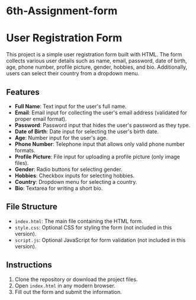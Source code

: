 # 6th-Assignment-form

# User Registration Form

This project is a simple user registration form built with HTML. The form collects various user details such as name, email, password, date of birth, age, phone number, profile picture, gender, hobbies, and bio. Additionally, users can select their country from a dropdown menu.

## Features
- **Full Name**: Text input for the user's full name.
- **Email**: Email input for collecting the user's email address (validated for proper email format).
- **Password**: Password input that hides the user's password as they type.
- **Date of Birth**: Date input for selecting the user's birth date.
- **Age**: Number input for the user's age.
- **Phone Number**: Telephone input that allows only valid phone number formats.
- **Profile Picture**: File input for uploading a profile picture (only image files).
- **Gender**: Radio buttons for selecting gender.
- **Hobbies**: Checkbox inputs for selecting hobbies.
- **Country**: Dropdown menu for selecting a country.
- **Bio**: Textarea for writing a short bio.

## File Structure
- `index.html`: The main file containing the HTML form.
- `style.css`: Optional CSS for styling the form (not included in this version).
- `script.js`: Optional JavaScript for form validation (not included in this version).

## Instructions
1. Clone the repository or download the project files.
2. Open `index.html` in any modern browser.
3. Fill out the form and submit the information.

